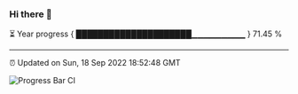 ### Hi there 👋

⏳ Year progress { █████████████████████▁▁▁▁▁▁▁▁▁ } 71.45 %

---

⏰ Updated on Sun, 18 Sep 2022 18:52:48 GMT

![Progress Bar CI](https://github.com/liununu/liununu/workflows/Progress%20Bar%20CI/badge.svg)

